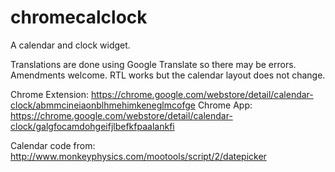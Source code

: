 chromecalclock
==============

A calendar and clock widget.

Translations are done using Google Translate so there may be errors. Amendments welcome. RTL works but the calendar layout does not change.

Chrome Extension: https://chrome.google.com/webstore/detail/calendar-clock/abmmcineiaonblhmehimkeneglmcofge
Chrome App: https://chrome.google.com/webstore/detail/calendar-clock/galgfocamdohgeifjlbefkfpaalankfi

Calendar code from:
http://www.monkeyphysics.com/mootools/script/2/datepicker
